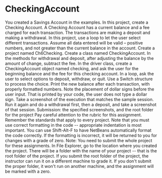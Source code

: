 # CheckingAccount
You created a Savings Account in the examples. In this project, create a Checking Account. A Checking Account has a current balance and a fee charged for each transaction. The transactions are making a deposit and making a withdrawal. In this project, use a loop to let the user select different transactions. Assume all data entered will be valid – positive numbers, and not greater than the current balance in the account.  Create a project named Ch6Checking. Create a class named CheckingAccount. In the methods for withdrawal and deposit, after adjusting the balance by the amount of change, subtract the fee.  In the driver class, create a CheckingAccount object named checking, and ask the user for the beginning balance and the fee for this checking account. In a loop, ask the user to select options to deposit, withdraw, or quit. Use a Switch structure to process the choice. Print the new balance after each transaction, with properly formatted numbers. Note the placement of dollar signs before the user input. That is printed by your code, the user does not type a dollar sign.  Take a screenshot of the execution that matches the sample session. Run it again and do a withdrawal first, then a deposit, and take a screenshot of that session.     Submission: the specified screenshots, and the root folder for the project     Pay careful attention to the rubric for this assignment. Remember the standards that apply to every project.  Note that you must use correct formatting in the code -- appropriate indentation is most important. You can use Shift-Alt-F to have NetBeans automatically format the code correctly. If the formatting is incorrect, it will be returned to you for changes with a grade of zero.  Note: You need to submit the whole project for these assignments. In File Explorer, go to the location where you created the project. There will be a folder with the name of your project -- that is the root folder of the project.  If you submit the root folder of the project, the instructor can run it on a different machine to grade it. If you don't submit the proper folder, it won't run on another machine, and the assignment will be marked with a zero.
